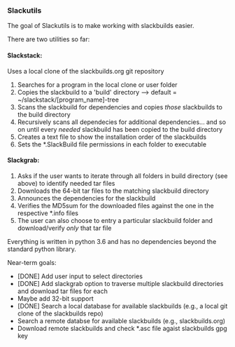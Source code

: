 ### Slackutils

The goal of Slackutils is to make working with slackbuilds easier.

There are two utilities so far:

#### Slackstack:<br />
Uses a local clone of the slackbuilds.org git repository <br />
1. Searches for a program in the local clone or user folder<br />
2. Copies the slackbuild to a 'build' directory --> default = ~/slackstack/[program_name]-tree<br />
3. Scans the slackbuild for dependencies and copies *those* slackbuilds to the build directory<br />
4. Recursively scans all dependecies for additional dependencies... and so on until every *needed* slackbuild has been copied to the build directory<br />
5. Creates a text file to show the installation order of the slackbuilds
6. Sets the *.SlackBuild file permissions in each folder to executable

#### Slackgrab:  
1. Asks if the user wants to iterate through all folders in build directory (see above) to identify needed tar files<br />
2. Downloads the 64-bit tar files to the matching slackbuild directory<br />
3. Announces the dependencies for the slackbuild<br />
4. Verifies the MD5sum for the downloaded files against the one in the respective *.info files
5. The user can also choose to entry a particular slackbuild folder and download/verify *only* that tar file

Everything is written in python 3.6 and has no dependencies beyond the standard python library.

Near-term goals:<br />
* [DONE] Add user input to select directories<br />
* [DONE] Add slackgrab option to traverse multiple slackbuild directories and download tar files for each<br />
* Maybe add 32-bit support<br />
* [DONE] Search a local database for available slackbuilds (e.g., a local git clone of the slackbuilds repo)<br />
* Search a remote databse for available slackbuilds (e.g., slackbuilds.org)<br />
* Download remote slackbuilds and check *.asc file agaist slackbuilds gpg key
